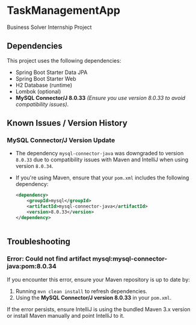 # TaskManagementApp
Business Solver Internship Project 

## Dependencies

This project uses the following dependencies:

- Spring Boot Starter Data JPA
- Spring Boot Starter Web
- H2 Database (runtime)
- Lombok (optional)
- **MySQL Connector/J 8.0.33** *(Ensure you use version 8.0.33 to avoid compatibility issues)*.

## Known Issues / Version History

### MySQL Connector/J Version Update
- The dependency `mysql-connector-java` was downgraded to version `8.0.33` due to compatibility issues with Maven and IntelliJ when using version `8.0.34`.
- If you're using Maven, ensure that your `pom.xml` includes the following dependency:

  ```xml
  <dependency>
      <groupId>mysql</groupId>
      <artifactId>mysql-connector-java</artifactId>
      <version>8.0.33</version>
  </dependency>



## Troubleshooting

### Error: Could not find artifact mysql:mysql-connector-java:pom:8.0.34
If you encounter this error, ensure your Maven repository is up to date by:
1. Running `mvn clean install` to refresh dependencies.
2. Using the **MySQL Connector/J version 8.0.33** in your `pom.xml`.

If the error persists, ensure IntelliJ is using the bundled Maven 3.x version or install Maven manually and point IntelliJ to it.
